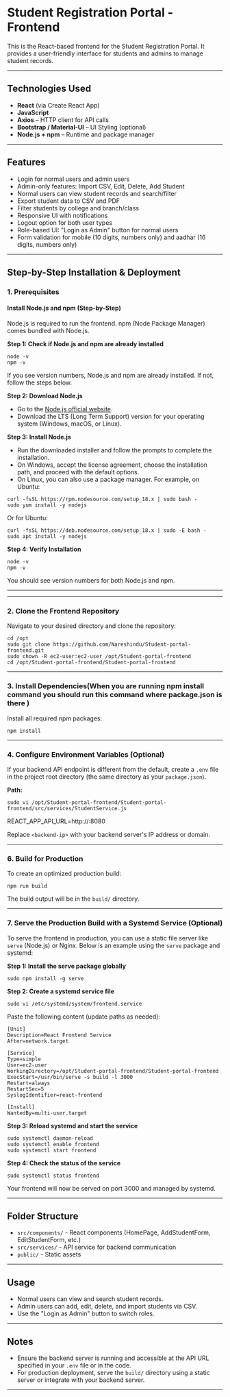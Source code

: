 # Student Registration Portal - Frontend

This is the React-based frontend for the Student Registration Portal. It provides a user-friendly interface for students and admins to manage student records.

---

##  Technologies Used

- **React** (via Create React App)
- **JavaScript**
- **Axios** – HTTP client for API calls
- **Bootstrap / Material-UI** – UI Styling (optional)
- **Node.js + npm** – Runtime and package manager

---

## Features

- Login for normal users and admin users
- Admin-only features: Import CSV, Edit, Delete, Add Student
- Normal users can view student records and search/filter
- Export student data to CSV and PDF
- Filter students by college and branch/class
- Responsive UI with notifications
- Logout option for both user types
- Role-based UI: "Login as Admin" button for normal users
- Form validation for mobile (10 digits, numbers only) and aadhar (16 digits, numbers only)

---

## Step-by-Step Installation & Deployment


### 1. Prerequisites

#### Install Node.js and npm (Step-by-Step)

Node.js is required to run the frontend. npm (Node Package Manager) comes bundled with Node.js.

**Step 1: Check if Node.js and npm are already installed**
```
node -v
npm -v
```
If you see version numbers, Node.js and npm are already installed. If not, follow the steps below.

**Step 2: Download Node.js**

- Go to the [Node.js official website](https://nodejs.org/).
- Download the LTS (Long Term Support) version for your operating system (Windows, macOS, or Linux).

**Step 3: Install Node.js**

- Run the downloaded installer and follow the prompts to complete the installation.
- On Windows, accept the license agreement, choose the installation path, and proceed with the default options.
- On Linux, you can also use a package manager. For example, on Ubuntu:
```
curl -fsSL https://rpm.nodesource.com/setup_18.x | sudo bash -
sudo yum install -y nodejs
```
Or for Ubuntu:
```
curl -fsSL https://deb.nodesource.com/setup_18.x | sudo -E bash -
sudo apt install -y nodejs
```

**Step 4: Verify Installation**
```
node -v
npm -v
```
You should see version numbers for both Node.js and npm.

---

---

### 2. Clone the Frontend Repository

Navigate to your desired directory and clone the repository:
```
cd /opt
sudo git clone https://github.com/Nareshindu/Student-portal-frontend.git
sudo chown -R ec2-user:ec2-user /opt/Student-portal-frontend
cd /opt/Student-portal-frontend/Student-portal-frontend

```

---

### 3. Install Dependencies(When you are running npm install command you should run this command where package.json is there )

Install all required npm packages:
```
npm install
```

---


### 4. Configure Environment Variables (Optional)

If your backend API endpoint is different from the default, create a `.env` file in the project root directory (the same directory as your `package.json`).

**Path:**
```
sudo vi /opt/Student-portal-frontend/Student-portal-frontend/src/services/StudentService.js
```
REACT_APP_API_URL=http://<backend-ip>:8080

Replace `<backend-ip>` with your backend server's IP address or domain.

---


### 6. Build for Production

To create an optimized production build:
```
npm run build
```
The build output will be in the `build/` directory.

---

### 7. Serve the Production Build with a Systemd Service (Optional)

To serve the frontend in production, you can use a static file server like `serve` (Node.js) or Nginx. Below is an example using the `serve` package and systemd:

**Step 1: Install the serve package globally**
```
sudo npm install -g serve
```

**Step 2: Create a systemd service file**
```
sudo vi /etc/systemd/system/frontend.service
```
Paste the following content (update paths as needed):
```
[Unit]
Description=React Frontend Service
After=network.target

[Service]
Type=simple
User=ec2-user
WorkingDirectory=/opt/Student-portal-frontend/Student-portal-frontend
ExecStart=/usr/bin/serve -s build -l 3000
Restart=always
RestartSec=5
SyslogIdentifier=react-frontend

[Install]
WantedBy=multi-user.target
```

**Step 3: Reload systemd and start the service**
```
sudo systemctl daemon-reload
sudo systemctl enable frontend
sudo systemctl start frontend
```

**Step 4: Check the status of the service**
```
sudo systemctl status frontend
```

Your frontend will now be served on port 3000 and managed by systemd.

---

## Folder Structure

- `src/components/` - React components (HomePage, AddStudentForm, EditStudentForm, etc.)
- `src/services/` - API service for backend communication
- `public/` - Static assets

---

## Usage

- Normal users can view and search student records.
- Admin users can add, edit, delete, and import students via CSV.
- Use the "Login as Admin" button to switch roles.

---

## Notes

- Ensure the backend server is running and accessible at the API URL specified in your `.env` file or in the code.
- For production deployment, serve the `build/` directory using a static server or integrate with your backend server.

---
